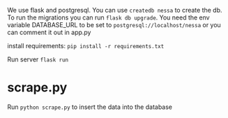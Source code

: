 We use flask and postgresql.  You can use `createdb nessa` to create the db.  To run the migrations you can run `flask db upgrade`.  You need the env variable DATABASE_URL to be set to `postgresql://localhost/nessa` or you can comment it out in app.py

install requirements:
`pip install -r requirements.txt`

Run server
`flask run`

# scrape.py
Run `python scrape.py` to insert the data into the database
